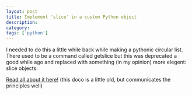 ```yaml
---
layout: post
title: Implement 'slice' in a custom Python object
description: 
category:
tags: ['python']
---
```


I needed to do this a little while back while making a pythonic circular list. There used to be a command called getslice but this was deprecated a good while ago and replaced with something (in my opinion) more elegent: slice objects.



<a href="http://docs.python.org/release/2.3/whatsnew/section-slices.html">Read all about it here!</a> (this doco is a little old, but communicates the principles well)
